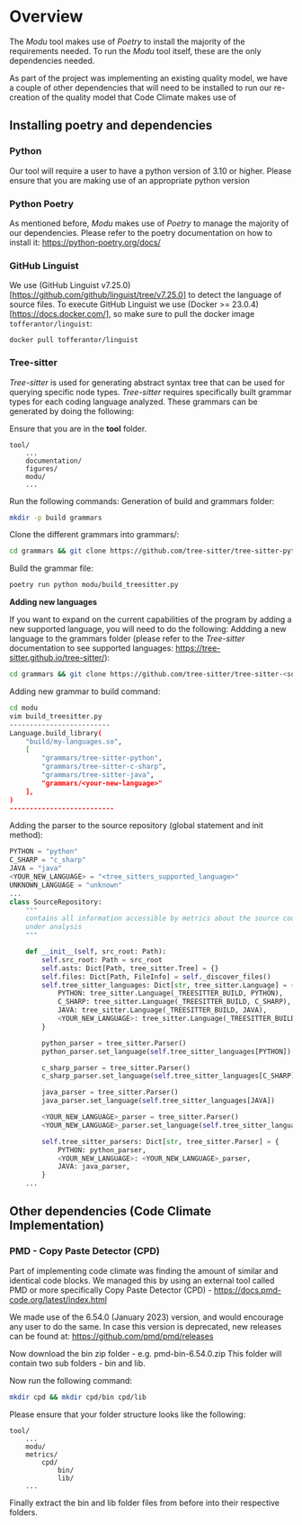 # Overview
The _Modu_ tool makes use of _Poetry_ to install the majority of the requirements needed. To run the _Modu_ tool itself, these are the only dependencies needed. 

As part of the project was implementing an existing quality model, we have a couple of other dependencies that will need to be installed to run our re-creation of the quality model that Code Climate makes use of

## Installing poetry and dependencies
### Python
Our tool will require a user to have a python version of 3.10 or higher. Please ensure that you are making use of an appropriate python version
### Python Poetry
As mentioned before, _Modu_ makes use of _Poetry_ to manage the majority of our dependencies. Please refer to the poetry documentation on how to install it: https://python-poetry.org/docs/

### GitHub Linguist

We use (GitHub Linguist v7.25.0)[https://github.com/github/linguist/tree/v7.25.0] to detect the language of source files.
To execute GitHub Linguist we use (Docker >= 23.0.4)[https://docs.docker.com/], so make sure to pull the docker image `tofferantor/linguist`:

```shell
docker pull tofferantor/linguist
```

### Tree-sitter
_Tree-sitter_ is used for generating abstract syntax tree that can be used for querying specific node types. _Tree-sitter_ requires specifically built grammar types for each coding language analyzed. These grammars can be generated by doing the following: 

Ensure that you are in the **tool** folder. 
```
tool/
    ...
    documentation/
    figures/
    modu/
    ...
```

Run the following commands:
Generation of build and grammars folder:
```sh
mkdir -p build grammars
```
Clone the different grammars into grammars/:
```sh
cd grammars && git clone https://github.com/tree-sitter/tree-sitter-python && git clone https://github.com/tree-sitter/tree-sitter-c-sharp && git clone https://github.com/tree-sitter/tree-sitter-java && cd -
```
Build the grammar file:
```sh
poetry run python modu/build_treesitter.py
```

**Adding new languages**

If you want to expand on the current capabilities of the program by adding a new supported language, you will need to do the following: 
Addding a new language to the grammars folder (please refer to the _Tree-sitter_ documentation to see supported languages: https://tree-sitter.github.io/tree-sitter/):
```sh
cd grammars && git clone https://github.com/tree-sitter/tree-sitter-<some-supported-language> && cd -
```
Adding new grammar to build command: 
```sh
cd modu
vim build_treesitter.py
-------------------------
Language.build_library(
    "build/my-languages.so",
    [
        "grammars/tree-sitter-python",
        "grammars/tree-sitter-c-sharp",
        "grammars/tree-sitter-java",
        "grammars/<your-new-language>"
    ],
)
--------------------------
```
Adding the parser to the source repository (global statement and init method):
```py
PYTHON = "python"
C_SHARP = "c_sharp"
JAVA = "java"
<YOUR_NEW_LANGUAGE> = "<tree_sitters_supported_language>"
UNKNOWN_LANGUAGE = "unknown"
... 
class SourceRepository:
    """
    contains all information accessible by metrics about the source code
    under analysis
    """

    def __init__(self, src_root: Path):
        self.src_root: Path = src_root
        self.asts: Dict[Path, tree_sitter.Tree] = {}
        self.files: Dict[Path, FileInfo] = self._discover_files()
        self.tree_sitter_languages: Dict[str, tree_sitter.Language] = {
            PYTHON: tree_sitter.Language(_TREESITTER_BUILD, PYTHON),
            C_SHARP: tree_sitter.Language(_TREESITTER_BUILD, C_SHARP),
            JAVA: tree_sitter.Language(_TREESITTER_BUILD, JAVA),
            <YOUR_NEW_LANGUAGE>: tree_sitter.Language(_TREESITTER_BUILD, <YOUR_NEW_LANGUAGE>),
        }

        python_parser = tree_sitter.Parser()
        python_parser.set_language(self.tree_sitter_languages[PYTHON])

        c_sharp_parser = tree_sitter.Parser()
        c_sharp_parser.set_language(self.tree_sitter_languages[C_SHARP])

        java_parser = tree_sitter.Parser()
        java_parser.set_language(self.tree_sitter_languages[JAVA])

        <YOUR_NEW_LANGUAGE>_parser = tree_sitter.Parser()
        <YOUR_NEW_LANGUAGE>_parser.set_language(self.tree_sitter_languages[<YOUR_NEW_LANGUAGE>])

        self.tree_sitter_parsers: Dict[str, tree_sitter.Parser] = {
            PYTHON: python_parser,
            <YOUR_NEW_LANGUAGE>: <YOUR_NEW_LANGUAGE>_parser,
            JAVA: java_parser,
        }
    ...
```
## Other dependencies (Code Climate Implementation)
### PMD - Copy Paste Detector (CPD)
Part of implementing code climate was finding the amount of similar and identical code blocks. We managed this by using an external tool called PMD or more specifically Copy Paste Detector (CPD) - https://docs.pmd-code.org/latest/index.html

We made use of the 6.54.0 (January 2023) version, and would encourage any user to do the same. In case this version is deprecated, new releases can be found at: https://github.com/pmd/pmd/releases

Now download the bin zip folder - e.g. pmd-bin-6.54.0.zip
This folder will contain two sub folders - bin and lib. 

Now run the following command: 
```sh
mkdir cpd && mkdir cpd/bin cpd/lib
```
Please ensure that your folder structure looks like the following: 
```
tool/
    ...
    modu/
    metrics/
        cpd/
            bin/
            lib/
    ...
```
Finally extract the bin and lib folder files from before into their respective folders.
